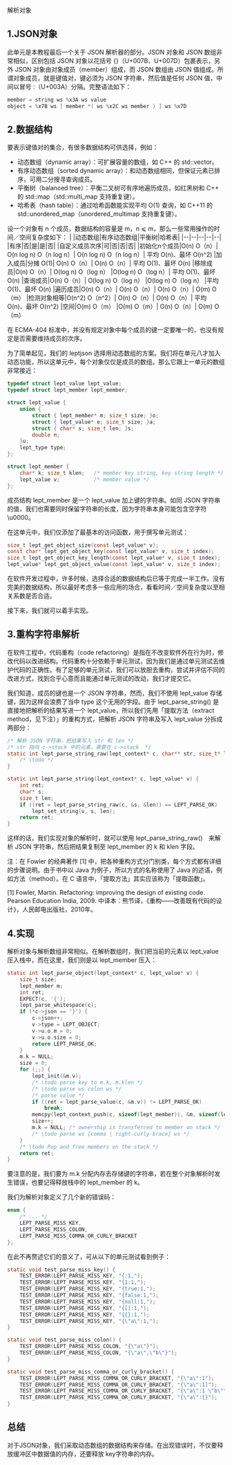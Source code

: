 解析对象
## 1.JSON对象
此单元是本教程最后一个关于 JSON 解析器的部分。JSON 对象和 JSON 数组非常相似，区别包括 JSON 对象以花括号 {}（U+007B、U+007D）包裹表示，另外 JSON 对象由对象成员（member）组成，而 JSON 数组由 JSON 值组成。所谓对象成员，就是键值对，键必须为 JSON 字符串，然后值是任何 JSON 值，中间以冒号 :（U+003A）分隔。完整语法如下：
```C
member = string ws %x3A ws value
object = %x7B ws [ member *( ws %x2C ws member ) ] ws %x7D
```
## 2.数据结构
要表示键值对的集合，有很多数据结构可供选择，例如：

- 动态数组（dynamic array）：可扩展容量的数组，如 C++ 的 std::vector。
- 有序动态数组（sorted dynamic array）：和动态数组相同，但保证元素已排序，可用二分搜寻查询成员。
- 平衡树（balanced tree）：平衡二叉树可有序地遍历成员，如红黑树和 C++ 的 std::map（std::multi_map 支持重复键）。
- 哈希表（hash table）：通过哈希函数能实现平均 O(1) 查询，如 C++11 的 std::unordered_map（unordered_multimap 支持重复键）。

设一个对象有 n 个成员，数据结构的容量是 m，n ⩽ m，那么一些常用操作的时间／空间复杂度如下：
| |动态数组|有序动态数组|平衡树|哈希表|
|--|--|--|--|--|
|有序|否|是|是|否|
|自定义成员次序|可|否|否|否|
|初始化n个成员|O(n) O（n）|	O(n log n) O（n log n）|	O(n log n) O（n log n）|	平均 O(n)、最坏 O(n^2)
|加入成员|分摊 O(1)|	O(n) O（n）|	O(n) O（n）|	平均 O(1)、最坏 O(n)
|移除成员|O(n) O（n）|	O(log n) O（log n）	|O(log n) O（log n）|	平均 O(1)、最坏 O(n)
|查询成员|O(n) O（n）|	O(log n) O（log n）	|O(log n) O（log n）	|平均 O(1)、最坏 O(n)
|遍历成员|O(n) O（n）|	O(n) O（n）|	O(n) O（n）|	O(m) O（m）
|检测对象相等|O(n^2) O（n^2）|	O(n) O（n）|	O(n) O（n）|	平均 O(n)、最坏 O(n^2)
|空间|O(m) O（m）	|O(m) O（m）|	O(n) O（n）|	O(m) O（m）

在 ECMA-404 标准中，并没有规定对象中每个成员的键一定要唯一的，也没有规定是否需要维持成员的次序。

为了简单起见，我们的 leptjson 选择用动态数组的方案。我们将在单元八才加入动态功能，所以这单元中，每个对象仅仅是成员的数组。那么它跟上一单元的数组非常接近：
```C
typedef struct lept_value lept_value;
typedef struct lept_member lept_member;

struct lept_value {
    union {
        struct { lept_member* m; size_t size; }o;
        struct { lept_value* e; size_t size; }a;
        struct { char* s; size_t len; }s;
        double n;
    }u;
    lept_type type;
};

struct lept_member {
    char* k; size_t klen;   /* member key string, key string length */
    lept_value v;           /* member value */
};
```
成员结构 lept_member 是一个 lept_value 加上键的字符串。如同 JSON 字符串的值，我们也需要同时保留字符串的长度，因为字符串本身可能包含空字符 \u0000。

在这单元中，我们仅添加了最基本的访问函数，用于撰写单元测试：
```C
size_t lept_get_object_size(const lept_value* v);
const char* lept_get_object_key(const lept_value* v, size_t index);
size_t lept_get_object_key_length(const lept_value* v, size_t index);
lept_value* lept_get_object_value(const lept_value* v, size_t index);
```
在软件开发过程中，许多时候，选择合适的数据结构后已等于完成一半工作。没有完美的数据结构，所以最好考虑多一些应用的场合，看看时间／空间复杂度以至相关系数是否合适。

接下来，我们就可以着手实现。
## 3.重构字符串解析
在软件工程中，代码重构（code refactoring）是指在不改变软件外在行为时，修改代码以改进结构。代码重构十分依赖于单元测试，因为我们是通过单元测试去维护代码的正确性。有了足够的单元测试，我们可以放胆去重构，尝试并评估不同的改进方式，找到合乎心意而且能通过单元测试的改动，我们才提交它。

我们知道，成员的键也是一个 JSON 字符串，然而，我们不使用 lept_value 存储键，因为这样会浪费了当中 type 这个无用的字段。由于 lept_parse_string() 是直接地把解析的结果写进一个 lept_value，所以我们先用「提取方法（extract method，见下注）」的重构方式，把解析 JSON 字符串及写入 lept_value 分拆成两部分：
```C
/* 解析 JSON 字符串，把结果写入 str 和 len */
/* str 指向 c->stack 中的元素，需要在 c->stack  */
static int lept_parse_string_raw(lept_context* c, char** str, size_t* len) {
    /* \todo */
}

static int lept_parse_string(lept_context* c, lept_value* v) {
    int ret;
    char* s;
    size_t len;
    if ((ret = lept_parse_string_raw(c, &s, &len)) == LEPT_PARSE_OK)
        lept_set_string(v, s, len);
    return ret;
}
```
这样的话，我们实现对象的解析时，就可以使用 lept_parse_string_raw()　来解析 JSON 字符串，然后把结果复制至 lept_member 的 k 和 klen 字段。

注：在 Fowler 的经典著作 [1] 中，把各种重构方式分门别类，每个方式都有详细的步骤说明。由于书中以 Java 为例子，所以方式的名称使用了 Java 的述语，例如方法（method）。在 C 语言中，「提取方法」其实应该称为「提取函数」。

[1] Fowler, Martin. Refactoring: improving the design of existing code. Pearson Education India, 2009. 中译本：熊节译，《重构——改善既有代码的设计》，人民邮电出版社，2010年。
## 4.实现
解析对象与解析数组非常相似。在解析数组时，我们把当前的元素以 lept_value 压入栈中，而在这里，我们则是以 lept_member 压入：
```C
static int lept_parse_object(lept_context* c, lept_value* v) {
    size_t size;
    lept_member m;
    int ret;
    EXPECT(c, '{');
    lept_parse_whitespace(c);
    if (*c->json == '}') {
        c->json++;
        v->type = LEPT_OBJECT;
        v->u.o.m = 0;
        v->u.o.size = 0;
        return LEPT_PARSE_OK;
    }
    m.k = NULL;
    size = 0;
    for (;;) {
        lept_init(&m.v);
        /* \todo parse key to m.k, m.klen */
        /* \todo parse ws colon ws */
        /* parse value */
        if ((ret = lept_parse_value(c, &m.v)) != LEPT_PARSE_OK)
            break;
        memcpy(lept_context_push(c, sizeof(lept_member)), &m, sizeof(lept_member));
        size++;
        m.k = NULL; /* ownership is transferred to member on stack */
        /* \todo parse ws [comma | right-curly-brace] ws */
    }
    /* \todo Pop and free members on the stack */
    return ret;
}
```
要注意的是，我们要为 m.k 分配内存去存储键的字符串，若在整个对象解析时发生错误，也要记得释放栈中的 lept_member 的 k。

我们为解析对象定义了几个新的错误码：
```C
enum {
    /* ... */
    LEPT_PARSE_MISS_KEY,
    LEPT_PARSE_MISS_COLON,
    LEPT_PARSE_MISS_COMMA_OR_CURLY_BRACKET
};
```
在此不再赘述它们的意义了，可从以下的单元测试看到例子：
```C
static void test_parse_miss_key() {
    TEST_ERROR(LEPT_PARSE_MISS_KEY, "{:1,");
    TEST_ERROR(LEPT_PARSE_MISS_KEY, "{1:1,");
    TEST_ERROR(LEPT_PARSE_MISS_KEY, "{true:1,");
    TEST_ERROR(LEPT_PARSE_MISS_KEY, "{false:1,");
    TEST_ERROR(LEPT_PARSE_MISS_KEY, "{null:1,");
    TEST_ERROR(LEPT_PARSE_MISS_KEY, "{[]:1,");
    TEST_ERROR(LEPT_PARSE_MISS_KEY, "{{}:1,");
    TEST_ERROR(LEPT_PARSE_MISS_KEY, "{\"a\":1,");
}

static void test_parse_miss_colon() {
    TEST_ERROR(LEPT_PARSE_MISS_COLON, "{\"a\"}");
    TEST_ERROR(LEPT_PARSE_MISS_COLON, "{\"a\",\"b\"}");
}

static void test_parse_miss_comma_or_curly_bracket() {
    TEST_ERROR(LEPT_PARSE_MISS_COMMA_OR_CURLY_BRACKET, "{\"a\":1");
    TEST_ERROR(LEPT_PARSE_MISS_COMMA_OR_CURLY_BRACKET, "{\"a\":1]");
    TEST_ERROR(LEPT_PARSE_MISS_COMMA_OR_CURLY_BRACKET, "{\"a\":1 \"b\"");
    TEST_ERROR(LEPT_PARSE_MISS_COMMA_OR_CURLY_BRACKET, "{\"a\":{}");
}
```

## 总结 
对于JSON对象，我们采取动态数组的数据结构来存储。在出现错误时，不仅要释放缓冲区中数据值的内存，还要释放 key字符串的内存。